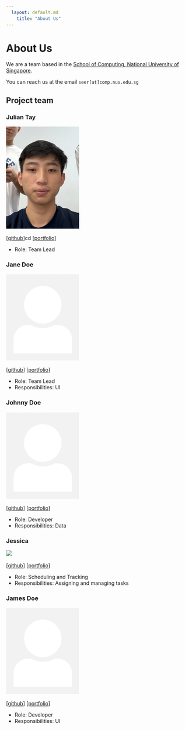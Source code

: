 ```yaml
---
  layout: default.md
    title: "About Us"
---
```


# About Us

We are a team based in the [School of Computing, National University of Singapore](http://www.comp.nus.edu.sg).

You can reach us at the email `seer[at]comp.nus.edu.sg`

## Project team

### Julian Tay

<img src="images/juliantayyc.png" width="200px">


[[github](https://github.com/juliantayyc)]cd 
[[portfolio](team/juliantayyc.md)]

* Role: Team Lead

### Jane Doe

<img src="images/johndoe.png" width="200px">

[[github](http://github.com/johndoe)]
[[portfolio](team/johndoe.md)]

* Role: Team Lead
* Responsibilities: UI

### Johnny Doe

<img src="images/johndoe.png" width="200px">

[[github](http://github.com/johndoe)] [[portfolio](team/johndoe.md)]

* Role: Developer
* Responsibilities: Data

### Jessica

<img src="images/jessica2828.png" width="200px">

[[github](http://github.com/jessica2828)]
[[portfolio](team/jessica2828.md)]

* Role: Scheduling and Tracking
* Responsibilities: Assigning and managing tasks

### James Doe

<img src="images/johndoe.png" width="200px">

[[github](http://github.com/johndoe)]
[[portfolio](team/johndoe.md)]

* Role: Developer
* Responsibilities: UI
